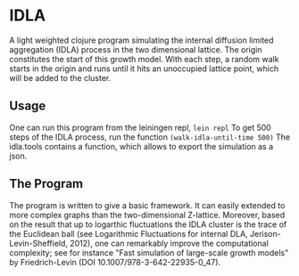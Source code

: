 # IDLA

A light weighted clojure program simulating the 
internal diffusion limited aggregation (IDLA) process in 
the two dimensional lattice. 
The origin constitutes the start of this growth model.
With each step, a random walk starts in the origin and runs until it hits
an unoccupied lattice point, which will be added to the cluster.

## Usage
One can run this program from the leiningen repl,
```lein repl```
To get 500 steps of the IDLA process, run the function 
```(walk-idla-until-time 500)```
The idla.tools contains a function, which allows to export 
the simulation as a json. 

## The Program
The program is written to give a basic framework. It can easily extended to more 
complex graphs than the two-dimensional Z-lattice. 
Moreover, based on the result that up to logarthic fluctuations 
the IDLA cluster is the trace of the Euclidean ball (see Logarithmic Fluctuations for internal DLA, Jerison-Levin-Sheffield, 2012),
one can remarkably improve the computational complexity; see for instance "Fast simulation of large-scale growth models" 
by Friedrich-Levin (DOI 10.1007/978-3-642-22935-0_47). 


